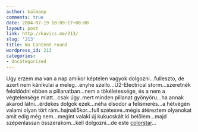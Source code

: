 ```yaml
---
author: kalmanp
comments: true
date: 2004-07-19 10:09:17+00:00
layout: post
link: http://kavics.me/213/
slug: '213'
title: No Content Found
wordpress_id: 213
categories:
- Uncategorized
---
```


Ugy erzem ma van a nap amikor képtelen vagyok dolgozni...fulleszto, de azert nem kánikulai a meleg...enyhe szello...U2-Electrical storm...szeretnék feloldódni ebben a pillanatban...nem a tökéletessége, és a nem a végtelensége miatt...csak úgy..mert minden pillanat gyönyöru...ha annak akarod látni...érdekes dolgok ezek...néha elsodor a felismerés...a hétvégén valami olyan tört rám..hajnali5kor...full szétesve..mégis átéreztem olyanokat amit edig még nem...megint valaki új kukucskált ki belőlem...majd szépenlassan összerakom...kell dolgozni...de este [colorstar](http://www.colorstar.hu/)...  

